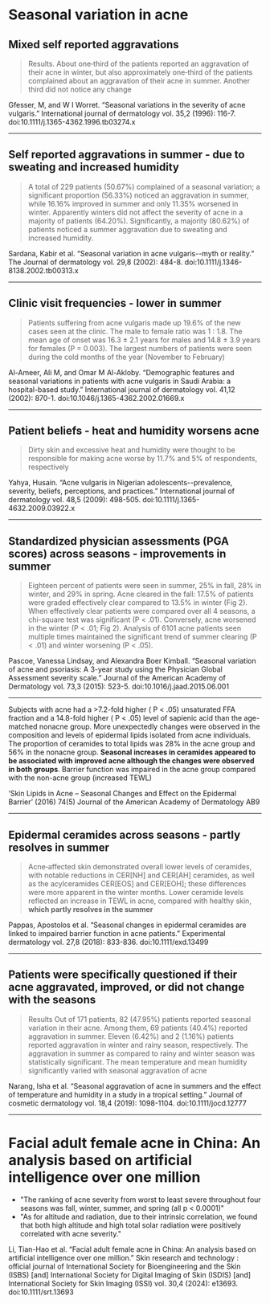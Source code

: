 # Seasonal variation in acne

## Mixed self reported aggravations
> Results. About one‐third of the patients reported an aggravation of their acne in winter, but also approximately one‐third of the patients complained about an aggravation of their acne in summer. Another third did not notice any change

Gfesser, M, and W I Worret. “Seasonal variations in the severity of acne vulgaris.” International journal of dermatology vol. 35,2 (1996): 116-7. doi:10.1111/j.1365-4362.1996.tb03274.x

---

## Self reported aggravations in summer - due to sweating and increased humidity
> A total of 229 patients (50.67%) complained of a seasonal variation; a significant proportion (56.33%) noticed an aggravation in summer, while 16.16% improved in summer and only 11.35% worsened in winter. Apparently winters did not affect the severity of acne in a majority of patients (64.20%). Significantly, a majority (80.62%) of patients noticed a summer aggravation due to sweating and increased humidity.

Sardana, Kabir et al. “Seasonal variation in acne vulgaris--myth or reality.” The Journal of dermatology vol. 29,8 (2002): 484-8. doi:10.1111/j.1346-8138.2002.tb00313.x

---

## Clinic visit frequencies - lower in summer
> Patients suffering from acne vulgaris made up 19.6% of the new cases seen at the clinic. The male to female ratio was 1 : 1.8. The mean age of onset was 16.3 ± 2.1 years for males and 14.8 ± 3.9 years for females (P = 0.003). The largest numbers of patients were seen during the cold months of the year (November to February)

Al-Ameer, Ali M, and Omar M Al-Akloby. “Demographic features and seasonal variations in patients with acne vulgaris in Saudi Arabia: a hospital-based study.” International journal of dermatology vol. 41,12 (2002): 870-1. doi:10.1046/j.1365-4362.2002.01669.x

---

## Patient beliefs - heat and humidity worsens acne
> Dirty skin and excessive heat and humidity were thought to be responsible for making acne worse by 11.7% and 5% of respondents, respectively

Yahya, Husain. “Acne vulgaris in Nigerian adolescents--prevalence, severity, beliefs, perceptions, and practices.” International journal of dermatology vol. 48,5 (2009): 498-505. doi:10.1111/j.1365-4632.2009.03922.x

---

## Standardized physician assessments (PGA scores) across seasons - improvements in summer
> Eighteen percent of patients were seen in summer, 25% in fall, 28% in winter, and 29% in spring. Acne cleared in the fall: 17.5% of patients were graded effectively clear compared to 13.5% in winter (Fig 2). When effectively clear patients were compared over all 4 seasons, a chi-square test was significant (P < .01). Conversely, acne worsened in the winter (P < .01; Fig 2). Analysis of 6101 acne patients seen multiple times maintained the significant trend of summer clearing (P < .01) and winter worsening (P < .05).

Pascoe, Vanessa Lindsay, and Alexandra Boer Kimball. “Seasonal variation of acne and psoriasis: A 3-year study using the Physician Global Assessment severity scale.” Journal of the American Academy of Dermatology vol. 73,3 (2015): 523-5. doi:10.1016/j.jaad.2015.06.001

---

Subjects with acne had a >7.2-fold higher ( P < .05) unsaturated FFA fraction and a 14.8-fold higher ( P < .05) level of sapienic acid than the age-matched nonacne group. More unexpectedly changes were observed in the composition and levels of epidermal lipids isolated from acne individuals. The proportion of ceramides to total lipids was 28% in the acne group and 56% in the nonacne group. **Seasonal increases in ceramides appeared to be associated with improved acne although the changes were observed in both groups**. Barrier function was impaired in the acne group compared with the non-acne group (increased TEWL)

‘Skin Lipids in Acne – Seasonal Changes and Effect on the Epidermal Barrier’ (2016) 74(5) Journal of the American Academy of Dermatology AB9

---

## Epidermal ceramides across seasons - partly resolves in summer
> Acne‐affected skin demonstrated overall lower levels of ceramides, with notable reductions in CER[NH] and CER[AH] ceramides, as well as the acylceramides CER[EOS] and CER[EOH]; these differences were more apparent in the winter months. Lower ceramide levels reflected an increase in TEWL in acne, compared with healthy skin, **which partly resolves in the summer**

Pappas, Apostolos et al. “Seasonal changes in epidermal ceramides are linked to impaired barrier function in acne patients.” Experimental dermatology vol. 27,8 (2018): 833-836. doi:10.1111/exd.13499

---

## Patients were specifically questioned if their acne aggravated, improved, or did not change with the seasons
> Results Out of 171 patients, 82 (47.95%) patients reported seasonal variation in their acne. Among them, 69 patients (40.4%) reported aggravation in summer. Eleven (6.42%) and 2 (1.16%) patients reported aggravation in winter and rainy season, respectively. The aggravation in summer as compared to rainy and winter season was statistically significant. The mean temperature and mean humidity significantly varied with seasonal aggravation of acne

Narang, Isha et al. “Seasonal aggravation of acne in summers and the effect of temperature and humidity in a study in a tropical setting.” Journal of cosmetic dermatology vol. 18,4 (2019): 1098-1104. doi:10.1111/jocd.12777

---

# Facial adult female acne in China: An analysis based on artificial intelligence over one million
- "The ranking of acne severity from worst to least severe throughout four seasons was fall, winter, summer, and spring (all p < 0.0001)"
- "As for altitude and radiation, due to their intrinsic correlation, we found that both high altitude and high total solar radiation were positively correlated with acne severity."

Li, Tian-Hao et al. “Facial adult female acne in China: An analysis based on artificial intelligence over one million.” Skin research and technology : official journal of International Society for Bioengineering and the Skin (ISBS) [and] International Society for Digital Imaging of Skin (ISDIS) [and] International Society for Skin Imaging (ISSI) vol. 30,4 (2024): e13693. doi:10.1111/srt.13693
